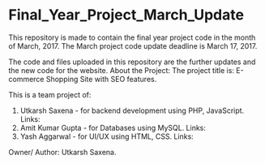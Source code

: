 # Final_Year_Project_March_Update

This repository is made to contain the final year project code in the month of March, 2017. 
The March project code update deadline is March 17, 2017.

The code and files uploaded in this repository are the further updates and the new code for the website.
About the Project:
The project title is: E-commerce Shopping Site with SEO features.

This is a team project of:
1. Utkarsh Saxena - for backend development using PHP, JavaScript.
  Links: 
2. Amit Kumar Gupta - for Databases using MySQL.
  Links: 
3. Yash Aggarwal - for UI/UX using HTML, CSS.
  Links: 




Owner/ Author: Utkarsh Saxena.
